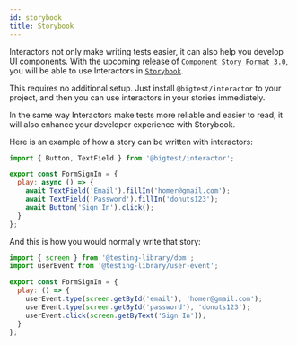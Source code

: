 ```yaml
---
id: storybook
title: Storybook
---
```


Interactors not only make writing tests easier, it can also help you develop UI components. With the upcoming release of [`Component Story Format 3.0`](https://storybook.js.org/blog/component-story-format-3-0/), you will be able to use Interactors in [`Storybook`](https://storybook.js.org/).

This requires no additional setup. Just install `@bigtest/interactor` to your project, and then you can use interactors in your stories immediately.

In the same way Interactors make tests more reliable and easier to read, it will also enhance your developer experience with Storybook.

Here is an example of how a story can be written with interactors:
```js
import { Button, TextField } from '@bigtest/interactor';

export const FormSignIn = {
  play: async () => {
    await TextField('Email').fillIn('homer@gmail.com');
    await TextField('Password').fillIn('donuts123');
    await Button('Sign In').click();
  }
};
```

And this is how you would normally write that story:
```js
import { screen } from '@testing-library/dom';
import userEvent from '@testing-library/user-event';

export const FormSignIn = {
  play: () => {
    userEvent.type(screen.getById('email'), 'homer@gmail.com');
    userEvent.type(screen.getById('password'), 'donuts123');
    userEvent.click(screen.getByText('Sign In'));
  }
};
```

